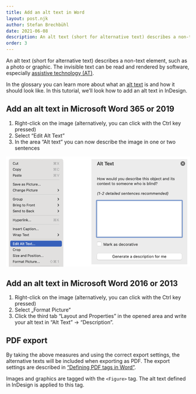 ```yaml
---
title: Add an alt text in Word
layout: post.njk
author: Stefan Brechbühl
date: 2021-06-08
description: An alt text (short for alternative text) describes a non-text element, such as a photo or graphic. In this tutorial, we’ll look how to add an alt text in InDesign.
order: 3
---
```


An alt text (short for alternative text) describes a non-text element, such as a photo or graphic. The invisible text can be read and rendered by software, especially [assistive technology (AT)](/glossary/#assistive-technology).

In the glossary you can learn more about what an [alt text](/glossary/#alt-text) is and how it should look like. In this tutorial, we’ll look how to add an alt text in InDesign.

## Add an alt text in Microsoft Word 365 or 2019

1. Right-click on the image (alternatively, you can click with the Ctrl key pressed)
2. Select “Edit Alt Text”
3. In the area “Alt text” you can now describe the image in one or two sentences

![Screenshot of the right-click menu and the “Alt Text” area.](src/assets/img/alttext_word365_en.png)

## Add an alt text in Microsoft Word 2016 or 2013

1. Right-click on the image (alternatively, you can click with the Ctrl key pressed)
2. Select „Format Picture“
3. Click the third tab “Layout and Properties” in the opened area and write your alt text in “Alt Text” → “Description”.

## PDF export

By taking the above measures and using the correct export settings, the alternative texts will be included when exporting as PDF. The export settings are described in [“Defining PDF tags in Word”](/basics/word/defining-pdf-tags-in-word/).

<p class="note">
  Images and graphics are tagged with the <code>&lt;Figure&gt;</code> tag. The alt text defined in
  InDesign is applied to this tag.
</p>
